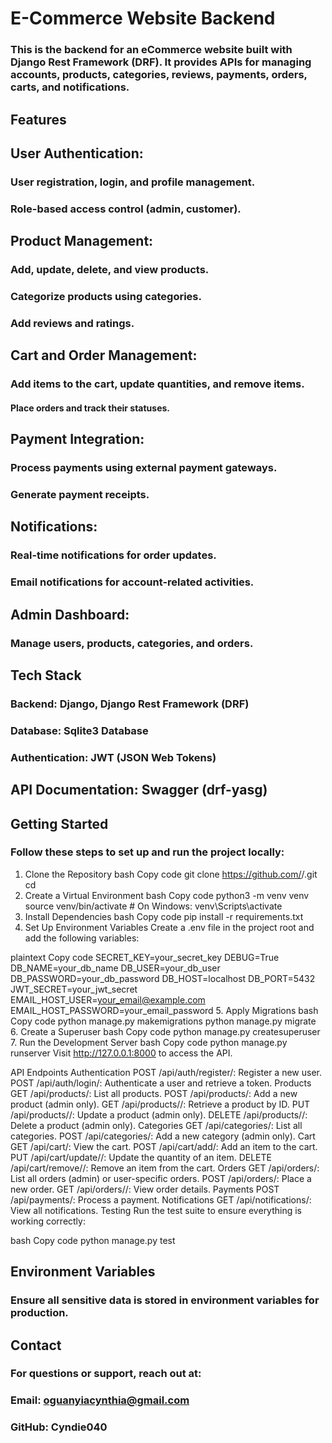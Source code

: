 # E-Commerce Website Backend

### This is the backend for an eCommerce website built with Django Rest Framework (DRF). It provides APIs for managing accounts, products, categories, reviews, payments, orders, carts, and notifications.

## Features

## User Authentication:

### User registration, login, and profile management.

### Role-based access control (admin, customer).

## Product Management:

### Add, update, delete, and view products.

### Categorize products using categories.

### Add reviews and ratings.

## Cart and Order Management:

### Add items to the cart, update quantities, and remove items.

#### Place orders and track their statuses.

## Payment Integration:

### Process payments using external payment gateways.

### Generate payment receipts.

## Notifications:

### Real-time notifications for order updates.

### Email notifications for account-related activities.

## Admin Dashboard:

### Manage users, products, categories, and orders.

## Tech Stack

### Backend: Django, Django Rest Framework (DRF)

### Database: Sqlite3 Database

### Authentication: JWT (JSON Web Tokens)

## API Documentation: Swagger (drf-yasg)

## Getting Started

### Follow these steps to set up and run the project locally:

1. Clone the Repository
   bash
   Copy code
   git clone https://github.com/<your-github-username>/<repo-name>.git
   cd <repo-name>
2. Create a Virtual Environment
   bash
   Copy code
   python3 -m venv venv
   source venv/bin/activate # On Windows: venv\Scripts\activate
3. Install Dependencies
   bash
   Copy code
   pip install -r requirements.txt
4. Set Up Environment Variables
   Create a .env file in the project root and add the following variables:

plaintext
Copy code
SECRET_KEY=your_secret_key
DEBUG=True
DB_NAME=your_db_name
DB_USER=your_db_user
DB_PASSWORD=your_db_password
DB_HOST=localhost
DB_PORT=5432
JWT_SECRET=your_jwt_secret
EMAIL_HOST_USER=your_email@example.com
EMAIL_HOST_PASSWORD=your_email_password 5. Apply Migrations
bash
Copy code
python manage.py makemigrations
python manage.py migrate 6. Create a Superuser
bash
Copy code
python manage.py createsuperuser 7. Run the Development Server
bash
Copy code
python manage.py runserver
Visit http://127.0.0.1:8000 to access the API.

API Endpoints
Authentication
POST /api/auth/register/: Register a new user.
POST /api/auth/login/: Authenticate a user and retrieve a token.
Products
GET /api/products/: List all products.
POST /api/products/: Add a new product (admin only).
GET /api/products/<id>/: Retrieve a product by ID.
PUT /api/products/<id>/: Update a product (admin only).
DELETE /api/products/<id>/: Delete a product (admin only).
Categories
GET /api/categories/: List all categories.
POST /api/categories/: Add a new category (admin only).
Cart
GET /api/cart/: View the cart.
POST /api/cart/add/: Add an item to the cart.
PUT /api/cart/update/<id>/: Update the quantity of an item.
DELETE /api/cart/remove/<id>/: Remove an item from the cart.
Orders
GET /api/orders/: List all orders (admin) or user-specific orders.
POST /api/orders/: Place a new order.
GET /api/orders/<id>/: View order details.
Payments
POST /api/payments/: Process a payment.
Notifications
GET /api/notifications/: View all notifications.
Testing
Run the test suite to ensure everything is working correctly:

bash
Copy code
python manage.py test

<!-- Deployment
Using Docker
Build and run the containers: -->

<!-- bash
Copy code
docker-compose up --build
The application will be available at http://localhost:8000. -->

## Environment Variables

### Ensure all sensitive data is stored in environment variables for production.

## Contact

### For questions or support, reach out at:

### Email: oguanyiacynthia@gmail.com

### GitHub: Cyndie040

